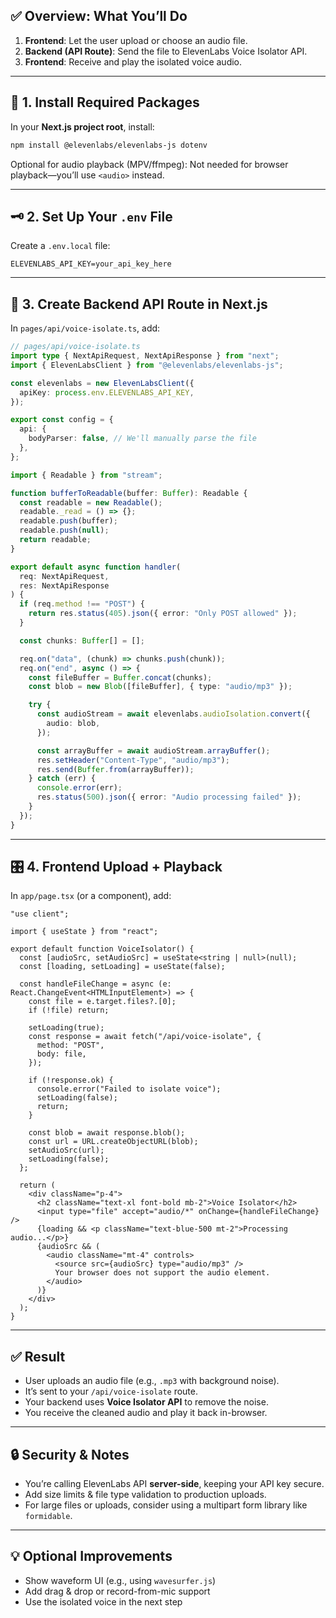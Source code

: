 ## ✅ Overview: What You’ll Do

1. **Frontend**: Let the user upload or choose an audio file.
2. **Backend (API Route)**: Send the file to ElevenLabs Voice Isolator API.
3. **Frontend**: Receive and play the isolated voice audio.

---

## 🔧 1. Install Required Packages

In your **Next.js project root**, install:

```bash
npm install @elevenlabs/elevenlabs-js dotenv
```

Optional for audio playback (MPV/ffmpeg): Not needed for browser playback—you’ll use `<audio>` instead.

---

## 🗝️ 2. Set Up Your `.env` File

Create a `.env.local` file:

```env
ELEVENLABS_API_KEY=your_api_key_here
```

---

## 📁 3. Create Backend API Route in Next.js

In `pages/api/voice-isolate.ts`, add:

```ts
// pages/api/voice-isolate.ts
import type { NextApiRequest, NextApiResponse } from "next";
import { ElevenLabsClient } from "@elevenlabs/elevenlabs-js";

const elevenlabs = new ElevenLabsClient({
  apiKey: process.env.ELEVENLABS_API_KEY,
});

export const config = {
  api: {
    bodyParser: false, // We'll manually parse the file
  },
};

import { Readable } from "stream";

function bufferToReadable(buffer: Buffer): Readable {
  const readable = new Readable();
  readable._read = () => {};
  readable.push(buffer);
  readable.push(null);
  return readable;
}

export default async function handler(
  req: NextApiRequest,
  res: NextApiResponse
) {
  if (req.method !== "POST") {
    return res.status(405).json({ error: "Only POST allowed" });
  }

  const chunks: Buffer[] = [];

  req.on("data", (chunk) => chunks.push(chunk));
  req.on("end", async () => {
    const fileBuffer = Buffer.concat(chunks);
    const blob = new Blob([fileBuffer], { type: "audio/mp3" });

    try {
      const audioStream = await elevenlabs.audioIsolation.convert({
        audio: blob,
      });

      const arrayBuffer = await audioStream.arrayBuffer();
      res.setHeader("Content-Type", "audio/mp3");
      res.send(Buffer.from(arrayBuffer));
    } catch (err) {
      console.error(err);
      res.status(500).json({ error: "Audio processing failed" });
    }
  });
}
```

---

## 🎛️ 4. Frontend Upload + Playback

In `app/page.tsx` (or a component), add:

```tsx
"use client";

import { useState } from "react";

export default function VoiceIsolator() {
  const [audioSrc, setAudioSrc] = useState<string | null>(null);
  const [loading, setLoading] = useState(false);

  const handleFileChange = async (e: React.ChangeEvent<HTMLInputElement>) => {
    const file = e.target.files?.[0];
    if (!file) return;

    setLoading(true);
    const response = await fetch("/api/voice-isolate", {
      method: "POST",
      body: file,
    });

    if (!response.ok) {
      console.error("Failed to isolate voice");
      setLoading(false);
      return;
    }

    const blob = await response.blob();
    const url = URL.createObjectURL(blob);
    setAudioSrc(url);
    setLoading(false);
  };

  return (
    <div className="p-4">
      <h2 className="text-xl font-bold mb-2">Voice Isolator</h2>
      <input type="file" accept="audio/*" onChange={handleFileChange} />
      {loading && <p className="text-blue-500 mt-2">Processing audio...</p>}
      {audioSrc && (
        <audio className="mt-4" controls>
          <source src={audioSrc} type="audio/mp3" />
          Your browser does not support the audio element.
        </audio>
      )}
    </div>
  );
}
```

---

## ✅ Result

- User uploads an audio file (e.g., `.mp3` with background noise).
- It’s sent to your `/api/voice-isolate` route.
- Your backend uses **Voice Isolator API** to remove the noise.
- You receive the cleaned audio and play it back in-browser.

---

## 🔒 Security & Notes

- You’re calling ElevenLabs API **server-side**, keeping your API key secure.
- Add size limits & file type validation to production uploads.
- For large files or uploads, consider using a multipart form library like `formidable`.

---

## 💡 Optional Improvements

- Show waveform UI (e.g., using `wavesurfer.js`)
- Add drag & drop or record-from-mic support
- Use the isolated voice in the next step
